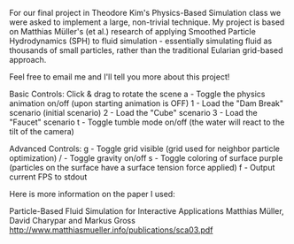 For our final project in Theodore Kim's Physics-Based Simulation class we were asked to implement a large, non-trivial technique. My project is based on Matthias Müller's (et al.) research of applying Smoothed Particle Hydrodynamics (SPH) to fluid simulation - essentially simulating fluid as thousands of small particles, rather than the traditional Eularian grid-based approach.

Feel free to email me and I'll tell you more about this project!

Basic Controls:
Click & drag to rotate the scene
a - Toggle the physics animation on/off (upon starting animation is OFF)
1 - Load the "Dam Break" scenario (initial scenario)
2 - Load the "Cube" scenario
3 - Load the "Faucet" scenario
t - Toggle tumble mode on/off (the water will react to the tilt of the camera)

Advanced Controls:
g - Toggle grid visible (grid used for neighbor particle optimization)
/ - Toggle gravity on/off
s - Toggle coloring of surface purple (particles on the surface have a surface tension force applied)
f - Output current FPS to stdout

Here is more information on the paper I used:

Particle-Based Fluid Simulation for Interactive Applications
Matthias Müller, David Charypar and Markus Gross
http://www.matthiasmueller.info/publications/sca03.pdf